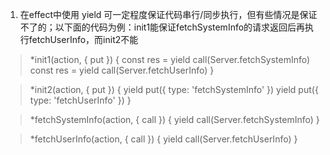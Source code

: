 1. 在effect中使用 yield 可一定程度保证代码串行/同步执行，但有些情况是保证不了的；以下面的代码为例：init1能保证fetchSystemInfo的请求返回后再执行fetchUserInfo，而init2不能
> *init1(action, { put }) {
>   const res = yield call(Server.fetchSystemInfo)
>   const res = yield call(Server.fetchUserInfo)
> }

> *init2(action, { put }) {
>   yield put({ type: 'fetchSystemInfo' })
>   yield put({ type: 'fetchUserInfo' })
> }

> *fetchSystemInfo(action, { call }) {
>   yield call(Server.fetchSystemInfo)
> }

> *fetchUserInfo(action, { call }) {
>   yield call(Server.fetchUserInfo)
> }
